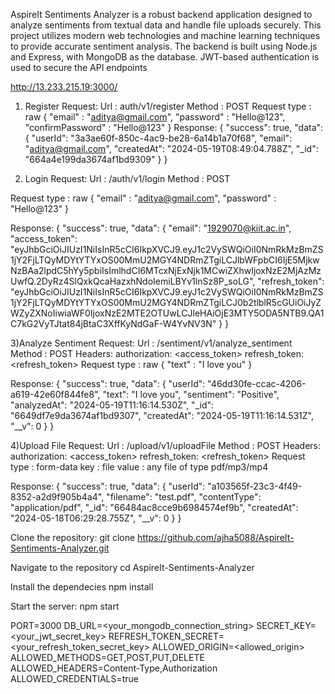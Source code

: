 AspireIt Sentiments Analyzer is a robust backend application designed to analyze sentiments from textual data and handle file uploads securely.
This project utilizes modern web technologies and machine learning techniques to provide accurate sentiment analysis. 
The backend is built using Node.js and Express, with MongoDB as the database. JWT-based authentication is used to secure the API endpoints

<!-- Base Url -->
http://13.233.215.19:3000/

<!-- Api Endpoints -->

1) Register
Request:
Url : auth/v1/register
Method : POST
Request type : raw
{
    "email" : "aditya@gmail.com",
    "password" : "Hello@123",
    "confirmPassword" : "Hello@123"
}
Response:
{
    "success": true,
    "data": {
        "userId": "3a3ae60f-850c-4ac9-be28-6a14b1a70f68",
        "email": "aditya@gmail.com",
        "createdAt": "2024-05-19T08:49:04.788Z",
        "_id": "664a4e199da3674af1bd9309"
    }
}

3) Login
Request:
Url : /auth/v1/login
Method : POST

Request type : raw
{
    "email" : "aditya@gmail.com",
    "password" : "Hello@123"
}

Response:
{
    "success": true,
    "data": {
        "email": "1929070@kiit.ac.in",
        "access_token": "eyJhbGciOiJIUzI1NiIsInR5cCI6IkpXVCJ9.eyJ1c2VySWQiOiI0NmRkMzBmZS1jY2FjLTQyMDYtYTYxOS00MmU2MGY4NDRmZTgiLCJlbWFpbCI6IjE5MjkwNzBAa2lpdC5hYy5pbiIsImlhdCI6MTcxNjExNjk1MCwiZXhwIjoxNzE2MjAzMzUwfQ.2DyRz4SlQxkQcaHazxhNdoIemiLBYv1lnSz8P_soLG",
        "refresh_token": "eyJhbGciOiJIUzI1NiIsInR5cCI6IkpXVCJ9.eyJ1c2VySWQiOiI0NmRkMzBmZS1jY2FjLTQyMDYtYTYxOS00MmU2MGY4NDRmZTgiLCJ0b2tlblR5cGUiOiJyZWZyZXNoIiwiaWF0IjoxNzE2MTE2OTUwLCJleHAiOjE3MTY5ODA5NTB9.QA1C7kG2VyTJtat84jBtaC3XffKyNdGaF-W4YvNV3N"
    }
}


3)Analyze Sentiment
Request:
Url : /sentiment/v1/analyze_sentiment
Method : POST
Headers: 
authorization: <access_token>
refresh_token: <refresh_token>
Request type : raw
{
    "text" : "I love you"
}

Response:
{
    "success": true,
    "data": {
        "userId": "46dd30fe-ccac-4206-a619-42e60f844fe8",
        "text": "I love you",
        "sentiment": "Positive",
        "analyzedAt": "2024-05-19T11:16:14.530Z",
        "_id": "6649df7e9da3674af1bd9307",
        "createdAt": "2024-05-19T11:16:14.531Z",
        "__v": 0
    }
}

4)Upload File
Request:
Url : /upload/v1/uploadFile
Method : POST
Headers:
authorization: <access_token>
refresh_token: <refresh_token>
Request type : form-data
key : file
value : any file of type pdf/mp3/mp4

Response:
{
    "success": true,
    "data": {
        "userId": "a103565f-23c3-4f49-8352-a2d9f905b4a4",
        "filename": "test.pdf",
        "contentType": "application/pdf",
        "_id": "66484ac8cce9b6984574ef9b",
        "createdAt": "2024-05-18T06:29:28.755Z",
        "__v": 0
    }
}

<!-- Installation -->

Clone the repository:
git clone https://github.com/ajha5088/AspireIt-Sentiments-Analyzer.git

Navigate to the repository
cd AspireIt-Sentiments-Analyzer

Install the dependecies
npm install


<!-- Usage -->

Start the server:
npm start

<!-- Environment Variables -->
PORT=3000
DB_URL=<your_mongodb_connection_string>
SECRET_KEY=<your_jwt_secret_key>
REFRESH_TOKEN_SECRET=<your_refresh_token_secret_key>
ALLOWED_ORIGIN=<allowed_origin>
ALLOWED_METHODS=GET,POST,PUT,DELETE
ALLOWED_HEADERS=Content-Type,Authorization
ALLOWED_CREDENTIALS=true
